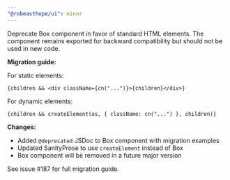 ```yaml
---
"@robeasthope/ui": minor
---
```


Deprecate Box component in favor of standard HTML elements. The component remains exported for backward compatibility but should not be used in new code.

**Migration guide:**

For static elements:
```tsx
{children && <div className={cn("...")}>{children}</div>}
```

For dynamic elements:
```tsx
{children && createElement(as, { className: cn("...") }, children)}
```

**Changes:**

- Added `@deprecated` JSDoc to Box component with migration examples
- Updated SanityProse to use `createElement` instead of Box
- Box component will be removed in a future major version

See issue #187 for full migration guide.
